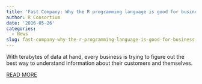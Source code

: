 ```yaml
---
title: 'Fast Company: Why the R programming language is good for business'
author: R Consortium
date: '2016-05-26'
categories:
  - News
slug: fast-company-why-the-r-programming-language-is-good-for-business
---
```


With terabytes of data at hand, every business is trying to figure out the best way to understand information about their customers and themselves.

[READ MORE](http://www.fastcompany.com/3030063/why-the-r-programming-language-is-good-for-business)
